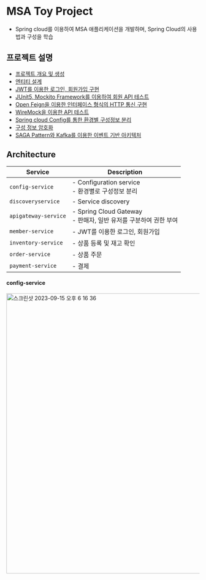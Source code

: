 # MSA Toy Project

* Spring cloud를 이용하여 MSA 애플리케이션을 개발하며, Spring Cloud의 사용법과 구성을 학습


## 프로젝트 설명 

* [프로젝트 개요 및 생성](https://github.com/yaezzin/spring-msa-market/issues/1)
* [엔티티 설계](https://github.com/yaezzin/spring-msa-market/issues/2)
* [JWT를 이용한 로그인, 회원가입 구현](https://github.com/yaezzin/spring-msa-market/issues/3)
* [JUnit5, Mockito Framework를 이용하여 회원 API 테스트](https://github.com/yaezzin/spring-msa-market/issues/4)
* [Open Feign을 이용한 인터페이스 형식의 HTTP 통신 구현](https://github.com/yaezzin/spring-msa-market/issues/5)
* [WireMock을 이용한 API 테스트](https://github.com/yaezzin/spring-msa-market/issues/6)
* [Spring cloud Config를 통한 환경별 구성정보 분리](https://github.com/yaezzin/spring-msa-market/issues/7)
* [구성 정보 암호화](https://github.com/yaezzin/spring-msa-market/issues/8)
* [SAGA Pattern와 Kafka를 이용한 이벤트 기반 아키텍처](https://github.com/yaezzin/spring-msa-market/issues/9)
  
## Architecture

|Service|Description|
|-----|-------------|
|```config-service```|- Configuration service</br> - 환경별로 구성정보 분리|
|```discoveryservice```|- Service discovery|
|```apigateway-service```|- Spring Cloud Gateway</br> - 판매자, 일반 유저를 구분하여 권한 부여|
|```member-service```|- JWT를 이용한 로그인, 회원가입|
|```inventory-service```|- 상품 등록 및 재고 확인|
|```order-service```|- 상품 주문|
|```payment-service```|- 결제 |

#### config-service

<img width="732" alt="스크린샷 2023-09-15 오후 6 16 36" src="https://github.com/yaezzin/spring-msa-market/assets/97823928/208a9fd6-052e-42b0-b3b6-77a95104787d">
